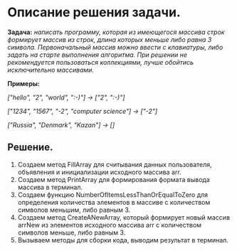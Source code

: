 # Описание решения задачи.

**Задача:** *написать программу, которая из имеющегося массива строк формирует массив из строк, длина которых меньше либо равна 3 символа. Первоначальный массив можно ввести с клавиатуры, либо задать на старте выполнения алгоритма. При решении не рекомендуется пользоваться коллекциями, лучше обойтись исключительно массивами.*

**Примеры:**

*["hello", "2", "world", ":-)"] -> ["2", ":-)"]*

*["1234", "1567", "-2", "computer science"] -> ["-2"]*

*["Russia", "Denmark", "Kazan"] -> []*

## Решение.

1. Создаем метод FillArray для считывания данных пользователя, объявления и инициализации исходного массива arr.
2. Создаем метод PrintArray для формирования формата вывода массива в терминал.
3. Создаем функцию NumberOfItemsLessThanOrEqualToZero для определения количества элементов в массиве с количеством символов меньшим, либо равным 3.
4. Создаем метод CreateANewArray, который формирует новый массив arrNew из элементов исходного массива arr с количеством символов меньше, либо равным 3.
5. Вызываем методы для сборки кода, выводим результат в терминал.